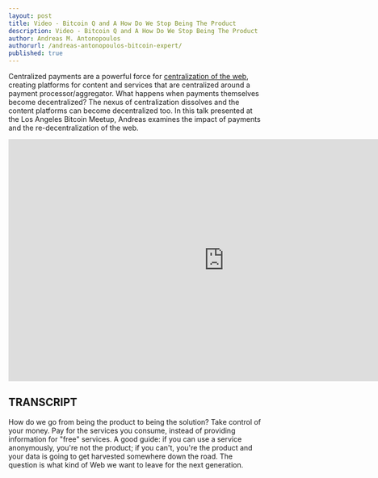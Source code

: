 ```yaml
---
layout: post
title: Video - Bitcoin Q and A How Do We Stop Being The Product
description: Video - Bitcoin Q and A How Do We Stop Being The Product
author: Andreas M. Antonopoulos
authorurl: /andreas-antonopoulos-bitcoin-expert/
published: true
---
```


<p>Centralized payments are a powerful force for <a href="/what-is-cryptocurrency/">centralization of the web</a>, creating platforms for content and services that are centralized around a payment processor/aggregator. What happens when payments themselves become decentralized? The nexus of centralization dissolves and the content platforms can become decentralized too. In this talk presented at the Los Angeles Bitcoin Meetup, Andreas examines the impact of payments and the re-decentralization of the web.</p>

<center><iframe width="854" height="480" src="https://www.youtube.com/embed/_-x8r6_dbxk?list=PLPQwGV1aLnTsHvzevl9BAUlfsfwFfU7aP" frameborder="0" allowfullscreen></iframe></center>

<h2>TRANSCRIPT</h2>

<p>How do we go from being the product to being the solution? Take control of your money. Pay for the services you consume, instead of providing information for "free" services. A good guide: if you can use a service anonymously, you're not the product; if you can't, you're the product and your data is going to get harvested somewhere down the road. The question is what kind of Web we want to leave for the next generation.</p>
